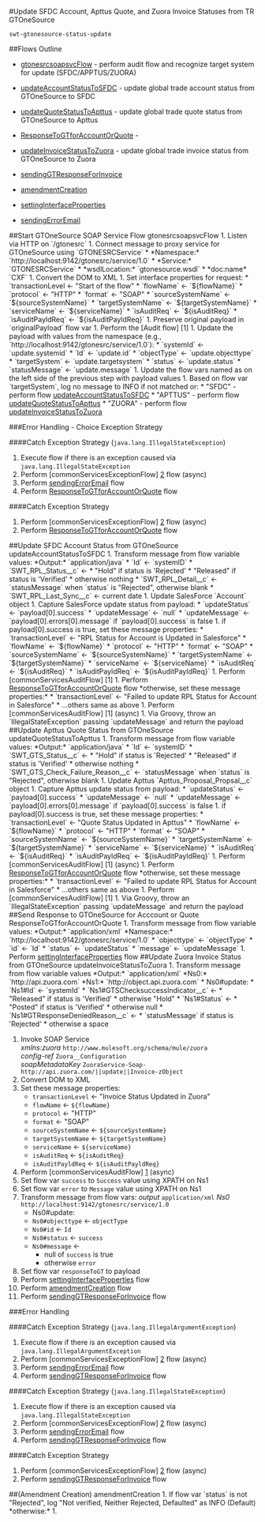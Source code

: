 #Update SFDC Account, Apttus Quote, and Zuora Invoice Statuses from TR GTOneSource

    swt-gtonesource-status-update

##Flows Outline

* <A href="#gtonesrcsoapsvcFlow">gtonesrcsoapsvcFlow</A> - perform audit flow and recognize target system for update (SFDC/APPTUS/ZUORA)

* <A href="#updateAccountStatusToSFDC">updateAccountStatusToSFDC</A> - update global trade account status from GTOneSource to SFDC

* <A href="#updateQuoteStatusToApttus">updateQuoteStatusToApttus</A> - update global trade quote status from GTOneSource to Apttus

* <A href="#ResponseToGTforAccountOrQuote">ResponseToGTforAccountOrQuote</A> -

* <A href="#updateInvoiceStatusToZuora">updateInvoiceStatusToZuora</A> - update global trade invoice status from GTOneSource to Zuora

* <A href="#sendingGTResponseForInvoice">sendingGTResponseForInvoice</A>

* <A href="#amendmentCreation">amendmentCreation</A>

* <A href="#settingInterfaceProperties">settingInterfaceProperties</A>

* <A href="#sendingErrorEmail">sendingErrorEmail</A>

<A name="gtonesrcsoapsvcFlow">
##Start GTOneSource SOAP Service Flow</A>
    gtonesrcsoapsvcFlow
1. Listen via HTTP on `/gtonesrc`
1. Connect message to proxy service for GTOneSource using `GTONESRCService`
   * *Namespace:* `http://localhost:9142/gtonesrc/service/1.0`  
   * *Service:* `GTONESRCService`
   * *wsdlLocation:* `gtonesource.wsdl`
   * *doc:name* `CXF`  
1. Convert the DOM to XML
1. Set interface properties for request:
   * `transactionLevel <- "Start of the flow"
   * `flowName` <- `${flowName}`
   * `protocol` <- "HTTP"
   * `format` <- "SOAP"
   * `sourceSystemName` <- `${sourceSystemName}`
   * `targetSystemName` <- `${targetSystemName}`
   * `serviceName` <- `${serviceName}`
   * `isAuditReq` <- `${isAuditReq}`
   * `isAuditPayldReq` <- `${isAuditPayldReq}`
1. Preserve original payload in `originalPayload` flow var
1. Perform the [Audit flow] [1]
1. Update the payload with values from the namespace (e.g., `http://localhost:9142/gtonesrc/service/1.0`):
   * `systemId` <- `update.systemid`
   * `Id` <- `update.id`
   * `objectType` <- `update.objecttype`
   * `targetSystem` <- `update.targetsystem`
   * `status` <- `update.status`
   * `statusMessage` <- `update.message`
1. Update the flow vars named as on the left side of the previous step with payload values
1. Based on flow var `targetSystem`, log no message to INFO if not matched or:
   * "SFDC" - perform flow <A href="#updateAccountStatusToSFDC">updateAccountStatusToSFDC</A>
   * "APTTUS" - perform flow <A href="#updateQuoteStatusToApttus">updateQuoteStatusToApttus</A>
   * "ZUORA" - perform flow <A href="#updateInvoiceStatusToZuora">updateInvoiceStatusToZuora</A>

###Error Handling - Choice Exception Strategy

####Catch Exception Strategy (`java.lang.IllegalStateException`)
1. Execute flow if there is an exception caused via `java.lang.IllegalStateException`
1. Perform [commonServicesExceptionFlow] [2] flow (async)
1. Perform <A href="#sendingErrorEmail">sendingErrorEmail</A> flow
1. Perform <A href="#ResponseToGTforAccountOrQuote">ResponseToGTforAccountOrQuote</A> flow

####Catch Exception Strategy
1. Perform [commonServicesExceptionFlow] [2] flow (async)
1. Perform <A href="#ResponseToGTforAccountOrQuote">ResponseToGTforAccountOrQuote</A> flow

<A name="updateAccountStatusToSFDC">
##Update SFDC Account Status from GTOneSource</A>  
    updateAccountStatusToSFDC
1. Transform message from flow variable values:  
*Output:* `application/java`  
   * `Id` <- `systemID`
   * `SWT_RPL_Status__c` <- 
      * "Hold" if status is 'Rejected'
      * "Released" if status is 'Verified'
      * otherwise nothing
   * `SWT_RPL_Detail__c` <- `statusMessage` when `status` is "Rejected", otherwise blank
   * `SWT_RPL_Last_Sync__c` <- current date
1. Update SalesForce `Account` object
1. Capture SalesForce update status from payload:
   * `updateStatus` <- `payload[0].success`
   * `updateMessage` <- `null`   
   * `updateMessage` <- `payload[0].errors[0].message` if `payload[0].success` is false
1. if payload[0].success is true, set these message properties:
   * `transactionLevel` <- "RPL Status for Account is Updated in Salesforce"
   * `flowName` <- `${flowName}`
   * `protocol` <- "HTTP"
   * `format` <- "SOAP"
   * `sourceSystemName` <- `${sourceSystemName}`
   * `targetSystemName` <- `${targetSystemName}`
   * `serviceName` <- `${serviceName}`
   * `isAuditReq` <- `${isAuditReq}`
   * `isAuditPayldReq` <- `${isAuditPayldReq}`
   1. Perform [commonServicesAuditFlow] [1]
   1. Perform <A href="#ResponseToGTforAccountOrQuote">ResponseToGTforAccountOrQuote</A> flow  
*otherwise, set these message properties:*
   * `transactionLevel` <- "Failed to update RPL Status for Account in Salesforce"
   * ...others same as above
   1. Perform [commonServicesAuditFlow] [1] (async)
   1. Via Groovy, throw an `IllegalStateException` passing `updateMessage` and return the payload

<A name="updateQuoteStatusToApttus">
##Update Apttus Quote Status from GTOneSource</A>
    updateQuoteStatusToApttus
1. Transform message from flow variable values:  
*Output:* `application/java`  
   * `Id` <- `systemID`
   * `SWT_GTS_Status__c` <- 
      * "Hold" if status is 'Rejected'
      * "Released" if status is 'Verified'
      * otherwise nothing
   * `SWT_GTS_Check_Failure_Reason__c` <- `statusMessage` when `status` is "Rejected", otherwise blank
1. Update Apttus `Apttus_Proposal_Propsal__c` object
1. Capture Apttus update status from payload:
   * `updateStatus` <- `payload[0].success`
   * `updateMessage` <- `null`   
   * `updateMessage` <- `payload[0].errors[0].message` if `payload[0].success` is false
1. if payload[0].success is true, set these message properties:
   * `transactionLevel` <- "Quote Status Updated in Apttus"
   * `flowName` <- `${flowName}`
   * `protocol` <- "HTTP"
   * `format` <- "SOAP"
   * `sourceSystemName` <- `${sourceSystemName}`
   * `targetSystemName` <- `${targetSystemName}`
   * `serviceName` <- `${serviceName}`
   * `isAuditReq` <- `${isAuditReq}`
   * `isAuditPayldReq` <- `${isAuditPayldReq}`
   1. Perform [commonServicesAuditFlow] [1] (async)
   1. Perform <A href="#ResponseToGTforAccountOrQuote">ResponseToGTforAccountOrQuote</A> flow  
*otherwise, set these message properties:*
   * `transactionLevel` <- "Failed to update RPL Status for Account in Salesforce"
   * ...others same as above
   1. Perform [commonServicesAuditFlow] [1]
   1. Via Groovy, throw an `IllegalStateException` passing `updateMessage` and return the payload  

<A name="ResponseToGTforAccountOrQuote">
##Send Response to GTOneSource for Acccount or Quote</A>
    ResponseToGTforAccountOrQuote
1. Transform message from flow variable values:
*Output:* `application/xml`  
*Namespace:* `http://localhost:9142/gtonesrc/service/1.0`  
   * `objecttype` <- `objectType`
   * `id` <- `Id`
   * `status` <- `updateStatus`
   * `message` <- `updateMessage`
1. Perform <A href="#settingInterfaceProperties">settingInterfaceProperties</A> flow 

<A name="updateInvoiceStatusToZuora">
##Update Zuora Invoice Status from GTOneSource</A>
    updateInvoiceStatusToZuora
1. Transform message from flow variable values  
*Output:* `application/xml`  
*Ns0:* `http://api.zuora.com`  
*Ns1:* `http://object.api.zuora.com`
   * Ns0#update:
   * `Ns1#Id` <- `systemId`
   * `Ns1#GTSChecksuccessIndicator__c` <- 
      * "Released" if status is 'Verified' 
      * otherwise "Hold"
   * `Ns1#Status` <- 
      * "Posted" if status is 'Verified'
      * otherwise null
   * `Ns1#GTResponseDeniedReason__c` <-
      * `statusMessage` if status is 'Rejected'
      * otherwise a space
     
1. Invoke SOAP Service  
*xmlns:zuora* `http://www.mulesoft.org/schema/mule/zuora`  
*config-ref* `Zuora__Configuration`  
*soapMetadataKey* `ZuoraService-Soap-http://api.zuora.com/||update||Invoice-zObject`  
1. Convert DOM to XML
1. Set these message properties:
   * `transactionLevel` <- "Invoice Status Updated in Zuora"
   * `flowName` <- `${flowName}`
   * `protocol` <- "HTTP"
   * `format` <- "SOAP"
   * `sourceSystemName` <- `${sourceSystemName}`
   * `targetSystemName` <- `${targetSystemName}`
   * `serviceName` <- `${serviceName}`
   * `isAuditReq` <- `${isAuditReq}`
   * `isAuditPayldReq` <- `${isAuditPayldReq}`
1. Perform [commonServicesAuditFlow] [1] (async)
1. Set flow var `success` to `Success` value using XPATH on Ns1
1. Set flow var `error` to `Message` value using XPATH on Ns1
1. Transform message from flow vars:
*output* `application/xml`
*Ns0* `http://localhost:9142/gtonesrc/service/1.0`
   * Ns0#update:
   * `Ns0#objecttype` <- `objectType`
   * `Ns0#id` <- `Id`
   * `Ns0#status` <- `success`
   * `Ns0#message` <-
      * null of `success` is true
      * otherwise `error`
 1. Set flow var `responseToGT` to payload
 1. Perform <A href="#settingInterfaceProperties">settingInterfaceProperties</A> flow
 1. Perform <A href="#amendmentCreation">amendmentCreation</A> flow
 1. Perform <A href="#sendingGTResponseForInvoice">sendingGTResponseForInvoice</A> flow

###Error Handling

####Catch Exception Strategy (`java.lang.IllegalArgumentException`)
1. Execute flow if there is an exception caused via `java.lang.IllegalArgumentException`
1. Perform [commonServicesExceptionFlow] [2] flow (async)
1. Perform <A href="#sendingErrorEmail">sendingErrorEmail</A> flow
1. Perform <A href="#sendingGTResponseForInvoice">sendingGTResponseForInvoice</A> flow

####Catch Exception Strategy (`java.lang.IllegalStateException`)
1. Execute flow if there is an exception caused via `java.lang.IllegalStateException`
1. Perform [commonServicesExceptionFlow] [2] flow (async)
1. Perform <A href="#sendingErrorEmail">sendingErrorEmail</A> flow
1. Perform <A href="#sendingGTResponseForInvoice">sendingGTResponseForInvoice</A> flow

####Catch Exception Strategy
1. Perform [commonServicesExceptionFlow] [2] flow (async)
1. Perform <A href="#sendingGTResponseForInvoice">sendingGTResponseForInvoice</A> flow

<A name="amendmentCreation">
##(Amendment Creation)</A>
    amendmentCreation
1. If flow var `status` is not "Rejected", log "Not verified, Neither Rejected, Defaulted" as INFO (Default)
*otherwise:*
1. 



[1]: https://github.com/lcgillies/TestGitHubPages/tree/dev/CommonServicesWrapper#common-audit-flow
[2]: https://github.com/lcgillies/TestGitHubPages/tree/dev/CommonServicesWrapper#common-services-exception-flow
